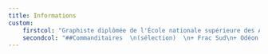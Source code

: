 ```yaml
---
title: Informations
custom:
    firstcol: "Graphiste diplômée de l'École nationale supérieure des Arts Décoratifs, Paris  \n  \nCoco Velten - atelier 355  \n16 rue Bernard du Bois  \n13001 Marseille  \n  \nsolie@soliemorin.fr  \n(+33) 6 32 94 83 08  \n  \n##Portfolio sur demande"
    secondcol: "##Commanditaires  \n(sélection)  \n+ Frac Sud\n+ Odéon - Théâtre de l'Europe (maquettiste)\n+ École nationale supérieure des Arts Décoratifs, Paris\n+ Julia Gault\n+ Atelier Aïno\n+ Samuel Coquereau architecture\n+ Mahos architectes\n+ École des Sens\n+ Florent Grenier, _Secrets de succulentes du Namaqualand_\n+ Compagnie Myriam Soulanges  \n  \n##Enseignement  \n+ École Intuit lab, Aix-Marseille (2020 - 2023)  \n  \n##Workshps et interventions\n+ Centre éducatif fermé - Les Cèdres, Marseille (2020 - 2023)\n+ École Intuit lab, Marseille (2023)\n+ Formation Intuit Pro, Marseille (2021)"
---
```


